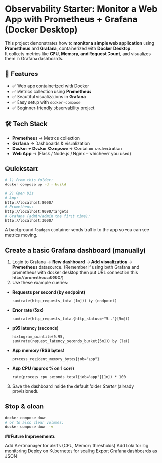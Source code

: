 # Observability Starter: Monitor a Web App with Prometheus + Grafana (Docker Desktop)

This project demonstrates how to **monitor a simple web application** using **Prometheus** and **Grafana**, containerized with **Docker Desktop**.  
It collects metrics like **CPU, Memory, and Request Count**, and visualizes them in Grafana dashboards.  

## 📌 Features
- ✅ Web app containerized with Docker  
- ✅ Metrics collection using **Prometheus**  
- ✅ Beautiful visualizations in **Grafana**  
- ✅ Easy setup with `docker-compose`  
- ✅ Beginner-friendly observability project  

## 🛠️ Tech Stack
- **Prometheus** → Metrics collection  
- **Grafana** → Dashboards & visualization  
- **Docker + Docker Compose** → Container orchestration  
- **Web App** → (Flask / Node.js / Nginx – whichever you used)  

## Quickstart
```bash
# 1) From this folder:
docker compose up -d --build

# 2) Open UIs
# App:
http://localhost:8000/
# Prometheus:
http://localhost:9090/targets
# Grafana (admin/admin the first time):
http://localhost:3000/
```

A background `loadgen` container sends traffic to the app so you can see metrics moving.

## Create a basic Grafana dashboard (manually)
1. Login to Grafana → **New dashboard** → **Add visualization** → **Prometheus** datasource.
   (Remember if using both Grafana and prometheus with docker desktop then put URL connection this http://prometheus:9090/)
3. Use these example queries:

- **Requests per second (by endpoint)**  
  ```promql
  sum(rate(http_requests_total[1m])) by (endpoint)
  ```

- **Error rate (5xx)**  
  ```promql
  sum(rate(http_requests_total{http_status=~"5.."}[5m]))
  ```

- **p95 latency (seconds)**  
  ```promql
  histogram_quantile(0.95, sum(rate(request_latency_seconds_bucket[5m])) by (le))
  ```

- **App memory (RSS bytes)**  
  ```promql
  process_resident_memory_bytes{job="app"}
  ```

- **App CPU (approx % on 1 core)**  
  ```promql
  rate(process_cpu_seconds_total{job="app"}[1m]) * 100
  ```

3. Save the dashboard inside the default folder *Starter* (already provisioned).

## Stop & clean
```bash
docker compose down
# or to also clear volumes:
docker compose down -v
```
**##Future Improvements**

Add Alertmanager for alerts (CPU, Memory thresholds)
Add Loki for log monitoring
Deploy on Kubernetes for scaling
Export Grafana dashboards as JSON
